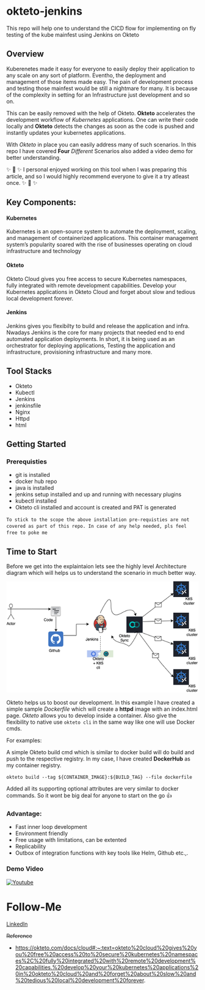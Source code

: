# **okteto-jenkins**
This repo will help one to understand the CICD flow for implementing on fly testing of the kube mainfest using Jenkins on Okteto

## Overview
Kuberenetes made it easy for everyone to easily deploy their application to any scale on any sort of platform. Eventho, the deployment and management of those items made easy. The pain of development process and testing those mainfest would be still a nightmare for many. It is because of the complexity in setting for an Infrastructure just development and so on.

This can be easily removed with the help of Okteto. **Okteto** accelerates the development workflow of *Kubernetes* applications. One can write their code locally and **Okteto** detects the changes as soon as the code is pushed and instantly updates your kubernetes applications.

With *Okteto* in place you can easily address many of such scenarios. In this repo I have covered **Four** *Different* Scenarios also added a video demo for better understanding.

:sparkles: :rocket: :sparkles: I personal enjoyed working on this tool when I was preparing this article, and so I would highly recommend everyone to give it a try atleast once. :sparkles: :rocket: :sparkles:

## Key Components:

#### Kubernetes

Kubernetes is an open-source system to automate the deployment, scaling, and management of containerized applications. This container management system’s popularity soared with the rise of businesses operating on cloud infrastructure and technology

#### Okteto

Okteto Cloud gives you free access to secure Kubernetes namespaces, fully integrated with remote development capabilities. Develop your Kubernetes applications in Okteto Cloud and forget about slow and tedious local development forever.

#### Jenkins

Jenkins gives you flexibilty to build and release the application and infra. Nwadays Jenkins is the core for many projects that needed end to end automated application deployments. In short, it is being used as an orchestrator for deploying applications, Testing the application and infrastructure, provisioning infrastructure and many more.

## Tool Stacks

* Okteto
* Kubectl
* Jenkins
* jenkinsfile
* Nginx
* Httpd
* html

## Getting Started

### Prerequisties

* git is installed
* docker hub repo
* java is installed
* jenkins setup installed and up and running with necessary plugins 
* kubectl installed
* Okteto cli installed and account is created and PAT is generated

` To stick to the scope the above installation pre-requisties are not covered as part of this repo. In case of any help needed, pls feel free to poke me `

## Time to Start

Before we get into the explaintaion lets see the highly level Architecture diagram which will helps us to understand the scenario in much better way.

![cicd-okteto](./image/CICD-Okteto.png)

Okteto helps us to boost our development. In this example I have created a simple sample *Dockerfile* which will create a **httpd** image with an index.html page. *Okteto* allows you to develop inside a container. Also give the flexibility to native use ` okteto cli ` in the same way like one will use Docker cmds.

For examples:

A simple Okteto build cmd which is similar to docker build will do build and push to the respective registry. In my case, I have created **DockerHub** as my container registry.

```
okteto build --tag ${CONTAINER_IMAGE}:${BUILD_TAG} --file dockerfile
```

Added all its supporting optional attributes are very similar to docker commands. So it wont be big deal for anyone to start on the go :+1:

### Advantage:

* Fast inner loop development
* Environment friendly
* Free usage with limitations, can be extented
* Replicability
* Outbox of integration functions with key tools like Helm, Github etc.,.

### Demo Video

[![Youtube](https://img.youtube.com/vi/YOUTUBE_VIDEO_ID_HERE/0.jpg)](https://youtu.be/3nW1y9XoJmg)


# Follow-Me

[LinkedIn](https://www.linkedin.com/in/premkumarpalanichamy/)


~~Reference~~
- https://okteto.com/docs/cloud#:~:text=okteto%20cloud%20gives%20you%20free%20access%20to%20secure%20kubernetes%20namespaces%2C%20fully%20integrated%20with%20remote%20development%20capabilities.%20develop%20your%20kubernetes%20applications%20in%20okteto%20cloud%20and%20forget%20about%20slow%20and%20tedious%20local%20development%20forever.
